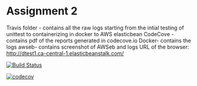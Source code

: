 # Assignment 2

Travis folder - contains all the raw logs starting from the intial testing of unittest to containerizing in docker to AWS elasticbean
CodeCove - contains pdf of the reports generated in codecove.io
Docker- contains the logs
awseb- contains screenshot of AWSeb and logs
URL of the browser: http://dtest1.ca-central-1.elasticbeanstalk.com/


[![Build Status](https://www.travis-ci.com/fablihamaliha/Group31-A2.svg?branch=main)](https://www.travis-ci.com/fablihamaliha/Group31-A2)

[![codecov](https://codecov.io/gh/fablihamaliha/Group31-A2/branch/main/graph/badge.svg?token=5d87z6a1dd)](https://codecov.io/gh/fablihamaliha/Group31-A2)
